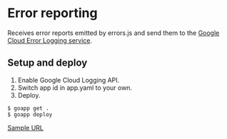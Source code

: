 # Error reporting

Receives error reports emitted by errors.js and send them to the
[Google Cloud Error Logging service](https://cloud.google.com/error-reporting/).

## Setup and deploy

1. Enable Google Cloud Logging API.
2. Switch app id in app.yaml to your own.
3. Deploy.

```
$ goapp get .
$ goapp deploy
```

[Sample URL](https://goo.gl/dKvgfk)
